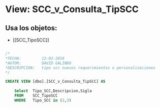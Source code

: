 # View: SCC_v_Consulta_TipSCC

## Usa los objetos:
- [[SCC_TipoSCC]]

```sql

/*
*FECHA:			12-02-2016
*AUTOR:			DAVID GALINDO
*DESCRIPCION:	tipo scc nuevos requerimientos o personalizaciones
*/

CREATE VIEW [dbo].[SCC_v_Consulta_TipSCC] AS 
	
	Select	Tipo_SCC,Descripcion,Sigla
	FROM	SCC_TipoSCC
	WHERE	Tipo_SCC in (2,3)

```
